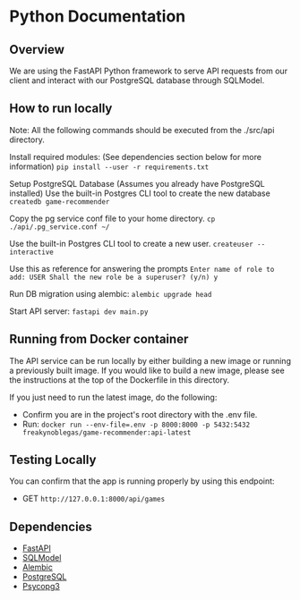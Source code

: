 # Python Documentation

## Overview
We are using the FastAPI Python framework to serve API requests from our client and interact
with our PostgreSQL database through SQLModel.

## How to run locally
Note: All the following commands should be executed from the ./src/api directory.

Install required modules: (See dependencies section below for more information)
`pip install --user -r requirements.txt`

Setup PostgreSQL Database (Assumes you already have PostgreSQL installed)
Use the built-in Postgres CLI tool to create the new database
`createdb game-recommender`

Copy the pg service conf file to your home directory.
`cp ./api/.pg_service.conf ~/`

Use the built-in Postgres CLI tool to create a new user.
`createuser --interactive`

Use this as reference for answering the prompts
`
Enter name of role to add: USER
Shall the new role be a superuser? (y/n) y
`

Run DB migration using alembic:
`alembic upgrade head`

Start API server: `fastapi dev main.py`

## Running from Docker container
The API service can be run locally by either building a new image or running a previously built image. If you would
like to build a new image, please see the instructions at the top of the Dockerfile in this directory.

If you just need to run the latest image, do the following:
- Confirm you are in the project's root directory with the .env file.
- Run: `docker run --env-file=.env -p 8000:8000 -p 5432:5432 freakynoblegas/game-recommender:api-latest`

## Testing Locally
You can confirm that the app is running properly by using this endpoint:
- GET `http://127.0.0.1:8000/api/games`

## Dependencies
- [FastAPI](https://fastapi.tiangolo.com/)
- [SQLModel](https://sqlmodel.tiangolo.com/)
- [Alembic](https://alembic.sqlalchemy.org/en/latest/)
- [PostgreSQL](https://www.postgresql.org/)
- [Psycopg3](https://www.psycopg.org/psycopg3/)